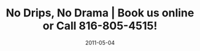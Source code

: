 ---  
title: "No Drips, No Drama | Book us online or Call 816-805-4515!"
description: "Prompt and tidy pros with organized jobsites and timely finishes. Call us for a No Drips, No Drama experience"
keywords: "Crestwood Painting, Home Painting, Painting Contractors, Painting Service, house painting, Kansas City Painting Contractor, Office Painting, Home Painters, Painting Company, Mission Hills, Lee's Summit, Prairie Village, Leawood, House Painter, Exterior House Painting, Plaster repair, Interior Painting"
canonical: "https://crestwoodpainting.com"
date: "2011-05-04"
# delete / comment out stats block to hide
# stats block starts
# stats:
#  - title: Projects Completed
#    count: 1730
#    countModifier: +
#  - title: States :)
#    count: 2
#   countModifier: M
#  - title: Available Country
#    count: 39
#    countModifier: ''
# stats block ends
about:
  headline: "Who we are"
  title: "Same. Local. Owners."
  subtitle: "We make it easy"
  description: "Prompt and courteous painters deliver on clear proposals."
  show: true # turn to false to hide
  image: "/images/bg/bgCanadaLake.webp"
  cta:
    url: "/book-us"
    label: "Let's get started"
intro:
  title: "Trusted. Since 2007"
  headline: "Clean and Tidy Painters"
  show: true # turn to false to hide
  showValues: true # turn to false to hide
  values: # or benefits/qualities
    - title: Exteriors
      summary: "Homes new, old and mid-century. Commercial buildings too."
      icon: home
      svcimg: /images/x-january.webp
      link: https://www.crestwoodpainting.com/exterior-painting-kansas-city/
    - title: Interiors
      summary: "Homes, condos, lofts - dust-free, noise-free."
      icon: brush-alt
      svcimg: /images/dr-orange.webp
      link: https://www.crestwoodpainting.com/interior-painter-kansas-city/
    - title: Offices
      icon: printer
      svcimg: /images/office/blue-mfg.avif
      summary: "Quiet and careful, one room at a time - on your schedule."
      link: https://www.crestwoodpainting.com/office-painting-experts/

cta:
  title: "Earning Kansas City's trust for over 16 years."
  headline: "Prompt and Reliable"
  description: "Give us a call. We're ready for your project."
  phone: "816-805-4515"
  show: false # turn to false to hide
  image:  "/images/bg/bgCanadaLake.webp"
#cta2: section shows at the very bottom near the footer
#  headline: "For Every type business"
#  show: true # turn to false to hide
#  title: "Entrust Your Project to Our Best Team of Professionals"
#  button:
#    url: "/contact"
#    label: "Contact Us"
hero:
  headline: No Drips, No Drama
  title: Painting Kansas City Homes & Offices
  image: "/images/bg/January.webp"
  button:
    url: "/book-us/"
    label: Book an Estimate
# services:
#   title: Painting services in Kansas City
#   headline: Services
#   show: false # turn to false to hide
#     - name: "Exterior painting"
#       description: "Careful prep, courteous attention to detail, that's why we have repeat customers"
#       icon: "home"
#     - name: "Interiors."
#       description: "We'll protect your stuff from dust and damage"
#       icon: "brush-alt"
#     - name: "Offices."
#       description: "Quiet and careful, one room at a time - on your schedule."
#       icon: "printer"
#     - name: "Cabinets."
#       description: "Say goodbye to dated Golden Oak. Thorough cleaning, modern materials."
#       icon: "eye"  
# solutions:
#    - name: "App development."
#      description: "A digital agency isn't here to replace your internal team, we're here to partner"
#      icon: "android"
#    - name: "Content creation."
#      description: "A digital agency isn't here to replace your internal team, we're here to partner"
#      icon: "pencil-alt"
index: true
---  